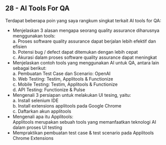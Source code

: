 ## 28 - AI Tools For QA

Terdapat beberapa poin yang saya rangkum singkat terkait AI tools for QA: <br>
- Menjelaskan 3 alasan mengapa seorang quality assurance diharusnya menggunakan tools: <br>
    a. Proses software quality assurance dapat berjalan lebih efektif dan efisien <br>
    b. Potensi bug / defect dapat ditemukan dengan lebih cepat <br>
    c. Akurasi dalam proses software quality assurance dapat meningkat <br>
- Menjelaskan contoh tools yang menggunakan AI untuk QA, antara lain sebagai berikut: <br>
    a. Pembuatan Test Case dan Scenario: OpenAI <br>
    b. Web Testing: Testim, Applitools & Functionize <br>
    c. Mobile Testing: Testim, Applitools & Functionize <br>
    d. API Testing: Functionize & Pulse <br>
- Mengenali 3 persiapan untuk melakukan UI tesing, yaitu: <br>
    a. Install selenium IDE <br>
    b. Install extensions applitools pada Google Chrome <br>
    c. Daftarkan akun applitools <br>
- Mengenali apa itu Applitools: <br>
    Applitools merupakan sebuah tools yang memanfaatkan teknologi AI dalam proses UI testing <br>
- Mempraktikan pembuatan test case & test scenario pada Applitools Chrome Extensions 
